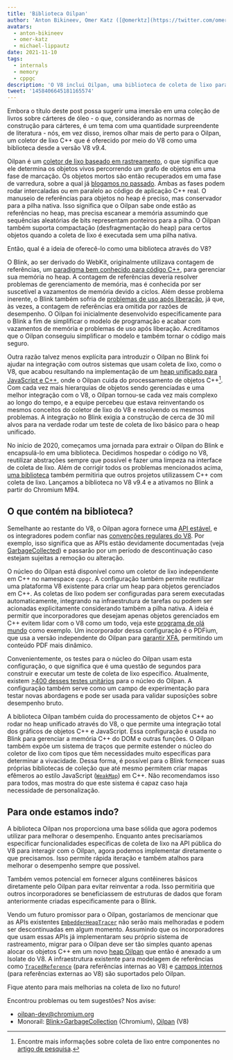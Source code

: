 ```yaml
---
title: 'Biblioteca Oilpan'
author: 'Anton Bikineev, Omer Katz ([@omerktz](https://twitter.com/omerktz)) e Michael Lippautz ([@mlippautz](https://twitter.com/mlippautz)), eficientes e eficazes na movimentação de arquivos'
avatars:
  - anton-bikineev
  - omer-katz
  - michael-lippautz
date: 2021-11-10
tags:
  - internals
  - memory
  - cppgc
description: 'O V8 inclui Oilpan, uma biblioteca de coleta de lixo para gerenciar memória C++'
tweet: '1458406645181165574'
---
```


Embora o título deste post possa sugerir uma imersão em uma coleção de livros sobre cárteres de óleo - o que, considerando as normas de construção para cárteres, é um tema com uma quantidade surpreendente de literatura - nós, em vez disso, iremos olhar mais de perto para o Oilpan, um coletor de lixo C++ que é oferecido por meio do V8 como uma biblioteca desde a versão V8 v9.4.

<!--truncate-->
Oilpan é um [coletor de lixo baseado em rastreamento](https://en.wikipedia.org/wiki/Tracing_garbage_collection), o que significa que ele determina os objetos vivos percorrendo um grafo de objetos em uma fase de marcação. Os objetos mortos são então recuperados em uma fase de varredura, sobre a qual já [blogamos no passado](https://v8.dev/blog/high-performance-cpp-gc). Ambas as fases podem rodar intercaladas ou em paralelo ao código de aplicação C++ real. O manuseio de referências para objetos no heap é preciso, mas conservador para a pilha nativa. Isso significa que o Oilpan sabe onde estão as referências no heap, mas precisa escanear a memória assumindo que sequências aleatórias de bits representam ponteiros para a pilha. O Oilpan também suporta compactação (desfragmentação do heap) para certos objetos quando a coleta de lixo é executada sem uma pilha nativa.

Então, qual é a ideia de oferecê-lo como uma biblioteca através do V8?

O Blink, ao ser derivado do WebKit, originalmente utilizava contagem de referências, um [paradigma bem conhecido para código C++](https://en.cppreference.com/w/cpp/memory/shared_ptr), para gerenciar sua memória no heap. A contagem de referências deveria resolver problemas de gerenciamento de memória, mas é conhecida por ser suscetível a vazamentos de memória devido a ciclos. Além desse problema inerente, o Blink também sofria de [problemas de uso após liberação](https://en.wikipedia.org/wiki/Dangling_pointer), já que, às vezes, a contagem de referências era omitida por razões de desempenho. O Oilpan foi inicialmente desenvolvido especificamente para o Blink a fim de simplificar o modelo de programação e acabar com vazamentos de memória e problemas de uso após liberação. Acreditamos que o Oilpan conseguiu simplificar o modelo e também tornar o código mais seguro.

Outra razão talvez menos explícita para introduzir o Oilpan no Blink foi ajudar na integração com outros sistemas que usam coleta de lixo, como o V8, que acabou resultando na implementação de um [heap unificado para JavaScript e C++](https://v8.dev/blog/tracing-js-dom), onde o Oilpan cuida do processamento de objetos C++[^1]. Com cada vez mais hierarquias de objetos sendo gerenciadas e uma melhor integração com o V8, o Oilpan tornou-se cada vez mais complexo ao longo do tempo, e a equipe percebeu que estava reinventando os mesmos conceitos do coletor de lixo do V8 e resolvendo os mesmos problemas. A integração no Blink exigia a construção de cerca de 30 mil alvos para na verdade rodar um teste de coleta de lixo básico para o heap unificado.

No início de 2020, começamos uma jornada para extrair o Oilpan do Blink e encapsulá-lo em uma biblioteca. Decidimos hospedar o código no V8, reutilizar abstrações sempre que possível e fazer uma limpeza na interface de coleta de lixo. Além de corrigir todos os problemas mencionados acima, [uma biblioteca](https://docs.google.com/document/d/1ylZ25WF82emOwmi_Pg-uU6BI1A-mIbX_MG9V87OFRD8/) também permitiria que outros projetos utilizassem C++ com coleta de lixo. Lançamos a biblioteca no V8 v9.4 e a ativamos no Blink a partir do Chromium M94.

## O que contém na biblioteca?

Semelhante ao restante do V8, o Oilpan agora fornece uma [API estável](https://chromium.googlesource.com/v8/v8.git/+/HEAD/include/cppgc/), e os integradores podem confiar nas [convenções regulares do V8](https://v8.dev/docs/api). Por exemplo, isso significa que as APIs estão devidamente documentadas (veja [GarbageCollected](https://chromium.googlesource.com/v8/v8.git/+/main/include/cppgc/garbage-collected.h#17)) e passarão por um período de descontinuação caso estejam sujeitas a remoção ou alteração.

O núcleo do Oilpan está disponível como um coletor de lixo independente em C++ no namespace `cppgc`. A configuração também permite reutilizar uma plataforma V8 existente para criar um heap para objetos gerenciados em C++. As coletas de lixo podem ser configuradas para serem executadas automaticamente, integrando na infraestrutura de tarefas ou podem ser acionadas explicitamente considerando também a pilha nativa. A ideia é permitir que incorporadores que desejam apenas objetos gerenciados em C++ evitem lidar com o V8 como um todo, veja este [programa de olá mundo](https://chromium.googlesource.com/v8/v8.git/+/main/samples/cppgc/hello-world.cc) como exemplo. Um incorporador dessa configuração é o PDFium, que usa a versão independente do Oilpan para [garantir XFA](https://groups.google.com/a/chromium.org/g/chromium-dev/c/RAqBXZWsADo/m/9NH0uGqCAAAJ?utm_medium=email&utm_source=footer), permitindo um conteúdo PDF mais dinâmico.

Convenientemente, os testes para o núcleo do Oilpan usam esta configuração, o que significa que é uma questão de segundos para construir e executar um teste de coleta de lixo específico. Atualmente, existem [>400 desses testes unitários](https://source.chromium.org/chromium/chromium/src/+/main:v8/test/unittests/heap/cppgc/) para o núcleo do Oilpan. A configuração também serve como um campo de experimentação para testar novas abordagens e pode ser usada para validar suposições sobre desempenho bruto.

A biblioteca Oilpan também cuida do processamento de objetos C++ ao rodar no heap unificado através do V8, o que permite uma integração total dos gráficos de objetos C++ e JavaScript. Essa configuração é usada no Blink para gerenciar a memória C++ do DOM e outras funções. O Oilpan também expõe um sistema de traços que permite estender o núcleo do coletor de lixo com tipos que têm necessidades muito específicas para determinar a vivacidade. Dessa forma, é possível para o Blink fornecer suas próprias bibliotecas de coleção que até mesmo permitem criar mapas efêmeros ao estilo JavaScript ([`WeakMap`](https://developer.mozilla.org/en-US/docs/Web/JavaScript/Reference/Global_Objects/WeakMap)) em C++. Não recomendamos isso para todos, mas mostra do que este sistema é capaz caso haja necessidade de personalização.

## Para onde estamos indo?

A biblioteca Oilpan nos proporciona uma base sólida que agora podemos utilizar para melhorar o desempenho. Enquanto antes precisaríamos especificar funcionalidades específicas de coleta de lixo na API pública do V8 para interagir com o Oilpan, agora podemos implementar diretamente o que precisamos. Isso permite rápida iteração e também atalhos para melhorar o desempenho sempre que possível.

Também vemos potencial em fornecer alguns contêineres básicos diretamente pelo Oilpan para evitar reinventar a roda. Isso permitiria que outros incorporadores se beneficiassem de estruturas de dados que foram anteriormente criadas especificamente para o Blink.

Vendo um futuro promissor para o Oilpan, gostaríamos de mencionar que as APIs existentes [`EmbedderHeapTracer`](https://source.chromium.org/chromium/chromium/src/+/main:v8/include/v8-embedder-heap.h;l=75) não serão mais melhoradas e podem ser descontinuadas em algum momento. Assumindo que os incorporadores que usam essas APIs já implementaram seu próprio sistema de rastreamento, migrar para o Oilpan deve ser tão simples quanto apenas alocar os objetos C++ em um novo [heap Oilpan](https://source.chromium.org/chromium/chromium/src/+/main:v8/include/v8-cppgc.h;l=91) que então é anexado a um Isolate do V8. A infraestrutura existente para modelagem de referências como [`TracedReference`](https://source.chromium.org/chromium/chromium/src/+/main:v8/include/v8-traced-handle.h;l=334) (para referências internas ao V8) e [campos internos](https://source.chromium.org/chromium/chromium/src/+/main:v8/include/v8-object.h;l=502) (para referências externas ao V8) são suportados pelo Oilpan.

Fique atento para mais melhorias na coleta de lixo no futuro!

Encontrou problemas ou tem sugestões? Nos avise:

- [oilpan-dev@chromium.org](mailto:oilpan-dev@chromium.org)
- Monorail: [Blink>GarbageCollection](https://bugs.chromium.org/p/chromium/issues/entry?template=Defect+report+from+user&components=Blink%3EGarbageCollection) (Chromium), [Oilpan](https://bugs.chromium.org/p/v8/issues/entry?template=Defect+report+from+user&components=Oilpan) (V8)

[^1]: Encontre mais informações sobre coleta de lixo entre componentes no [artigo de pesquisa](https://research.google/pubs/pub48052/).
